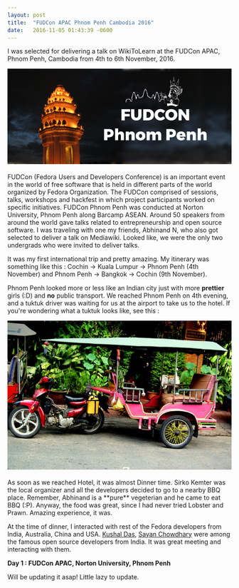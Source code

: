 ```yaml
---
layout: post
title:  "FUDCon APAC Phnom Penh Cambodia 2016"
date:   2016-11-05 01:43:39 -0600
---
```


I was selected for delivering a talk on WikiToLearn at the FUDCon APAC, Phnom Penh, Cambodia from 4th to 6th November, 2016.
<div class="image-wrap">
<div class="image-block">
    <img src="/images/fudcon.png" alt="profile image">
</div>
</div>
<br>
FUDCon (Fedora Users and Developers Conference) is an important event in the world of free software that is held in different parts of the world organized by Fedora Organization. The FUDCon comprised of sessions, talks, workshops and hackfest in which project participants worked on specific initiatives. FUDCon Phnom Penh was conducted at Norton University, Phnom Penh along Barcamp ASEAN. Around 50 speakers from around the world gave talks related to entrepreneurship and open source software. I was traveling with one my friends, Abhinand N, who also got selected to deliver a talk on Mediawiki. Looked like, we were the only two undergrads who were invited to deliver talks.

It was my first international trip and pretty amazing. My itinerary was something like this : Cochin -> Kuala Lumpur -> Phnom Penh (4th November) and Phnom Penh -> Bangkok -> Cochin (9th November).

Phnom Penh looked more or less like an Indian city just with more **prettier** girls (:D) and **no** public transport. We reached Phnom Penh on 4th evening, and a tuktuk driver was waiting for us at the airport to take us to the hotel. If you're wondering what a tuktuk looks like, see this :
<div class="image-wrap">
<div class="image-block">
    <img src="/images/tuk-tuk.jpeg" alt="profile image">
</div>
</div>
<br>
As soon as we reached Hotel, it was almost Dinner time. Sirko Kemter was the local organizer and all the developers decided to go to a nearby BBQ place. Remember, Abhinand is a **pure** vegeterian and he came to eat BBQ (:P). Anyway, the food was great, since I had never tried Lobster and Prawn. Amazing experience, it was.

At the time of dinner, I interacted with rest of the Fedora developers from India, Australia, China and USA. [Kushal Das](https://kushaldas.in/), [Sayan Chowdhary](http://sayanchowdhury.com/) were among the famous open source developers from India. It was great meeting and interacting with them.

**Day 1 : FUDCon APAC, Norton University, Phnom Penh**

Will be updating it asap! Little lazy to update.
